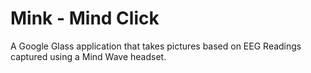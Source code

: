 Mink - Mind Click
====
A Google Glass application that takes pictures based on EEG Readings captured using a Mind Wave headset.
